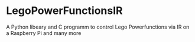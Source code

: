 # LegoPowerFunctionsIR
A Python libeary and C programm to control Lego Powerfunctions via IR on a Raspberry Pi and many more
